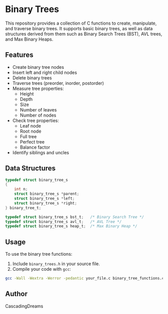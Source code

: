 # Binary Trees

This repository provides a collection of C functions to create, manipulate, and traverse binary trees. It supports basic binary trees, as well as data structures derived from them such as Binary Search Trees (BST), AVL trees, and Max Binary Heaps.

## Features

- Create binary tree nodes
- Insert left and right child nodes
- Delete binary trees
- Traverse trees (preorder, inorder, postorder)
- Measure tree properties:
  - Height
  - Depth
  - Size
  - Number of leaves
  - Number of nodes
- Check tree properties:
  - Leaf node
  - Root node
  - Full tree
  - Perfect tree
  - Balance factor
- Identify siblings and uncles

## Data Structures

```c
typedef struct binary_tree_s
{
    int n;
    struct binary_tree_s *parent;
    struct binary_tree_s *left;
    struct binary_tree_s *right;
} binary_tree_t;

typedef struct binary_tree_s bst_t;   /* Binary Search Tree */
typedef struct binary_tree_s avl_t;   /* AVL Tree */
typedef struct binary_tree_s heap_t;  /* Max Binary Heap */
```

## Usage

To use the binary tree functions:

1. Include `binary_trees.h` in your source file.
2. Compile your code with `gcc`:

```bash
gcc -Wall -Wextra -Werror -pedantic your_file.c binary_tree_functions.c -o your_program
```

## Author

CascadingDreams